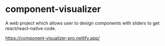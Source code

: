 # component-visualizer

A web project which allows user to design components with sliders to get react/react-native code.

https://component-visualizer-pro.netlify.app/
